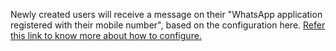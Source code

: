 Newly created users will receive a message on their "WhatsApp application registered with their mobile number", based on the configuration here.
[Refer this link to know more about how to configure.](https://avni.readme.io/docs/writing-rules#13-message-rule)
